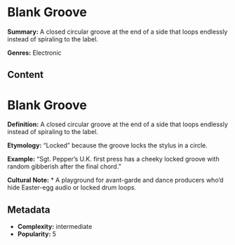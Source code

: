 # Blank Groove

**Summary:** A closed circular groove at the end of a side that loops endlessly instead of spiraling to the label.

**Genres:** Electronic

## Content

# Blank Groove

**Definition:** A closed circular groove at the end of a side that loops endlessly instead of spiraling to the label.

**Etymology:** “Locked” because the groove locks the stylus in a circle.

**Example:** “Sgt. Pepper’s U.K. first press has a cheeky locked groove with random gibberish after the final chord.”

**Cultural Note:** * A playground for avant-garde and dance producers who’d hide Easter-egg audio or locked drum loops.

## Metadata

- **Complexity:** intermediate
- **Popularity:** 5
